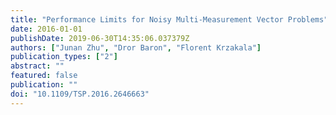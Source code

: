 ```yaml
---
title: "Performance Limits for Noisy Multi-Measurement Vector Problems"
date: 2016-01-01
publishDate: 2019-06-30T14:35:06.037379Z
authors: ["Junan Zhu", "Dror Baron", "Florent Krzakala"]
publication_types: ["2"]
abstract: ""
featured: false
publication: ""
doi: "10.1109/TSP.2016.2646663"
---
```


